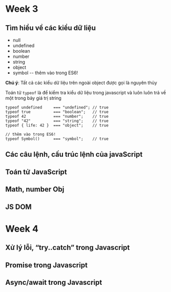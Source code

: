 # Week 3

## Tìm hiểu về các kiểu dữ liệu

* null
* undefined
* boolean
* number
* string
* object
* symbol -- thêm vào trong ES6!

**Chú ý**: Tất cả các kiểu dữ liệu trên ngoài object được gọi là nguyên thủy

Toán tử `typeof` là để kiểm tra kiểu dữ liệu trong javascript và luôn luôn trả về một trong bảy giá trị string

```
typeof undefined     === "undefined"; // true
typeof true          === "boolean";   // true
typeof 42            === "number";    // true
typeof "42"          === "string";    // true
typeof { life: 42 }  === "object";    // true

// thêm vào trong ES6!
typeof Symbol()      === "symbol";    // true

```

## Các câu lệnh, cấu trúc lệnh của javaScript

## Toán tử JavaScript

## Math, number Obj

## JS DOM

# Week 4

## Xử lý lỗi, “try..catch” trong Javascript

## Promise trong Javascript

## Async/await trong Javascript
